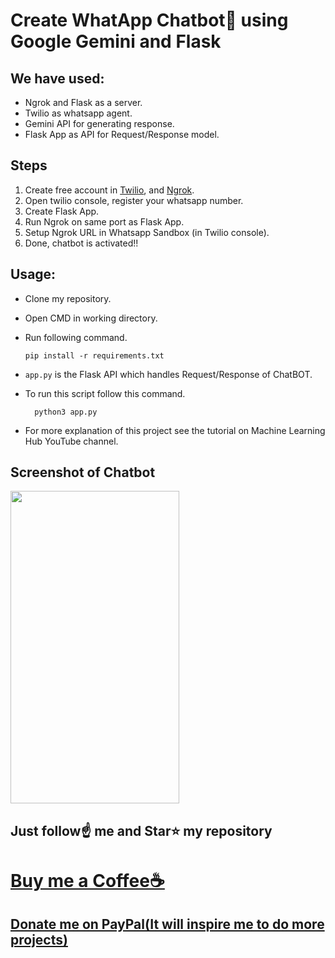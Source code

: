 # Create WhatApp Chatbot💬 using Google Gemini and Flask

## We have used:
- Ngrok and Flask as a server.
- Twilio as whatsapp agent.
- Gemini API for generating response.
- Flask App as API for Request/Response model.

## Steps
1. Create free account in [Twilio](https://console.twilio.com/), and [Ngrok](https://dashboard.ngrok.com/).
2. Open twilio console, register your whatsapp number. 
3. Create Flask App.
4. Run Ngrok on same port as Flask App. 
5. Setup Ngrok URL in Whatsapp Sandbox (in Twilio console).
6. Done, chatbot is activated!!

## Usage:
- Clone my repository.
- Open CMD in working directory.
- Run following command.

  ```
  pip install -r requirements.txt
  ```
- `app.py` is the Flask API which handles Request/Response of ChatBOT.
- To run this script follow this command.
  ``` 
    python3 app.py
  ```

- For more explanation of this project see the tutorial on Machine Learning Hub YouTube channel.

## Screenshot of Chatbot

<img src="https://github.com/Spidy20/Chatbot/sc_1.jpg" width="270" height="500">


## Just follow☝️ me and Star⭐ my repository 

# [Buy me a Coffee☕](https://www.buymeacoffee.com/spidy20)
## [Donate me on PayPal(It will inspire me to do more projects)](https://www.paypal.me/spidy1820)

